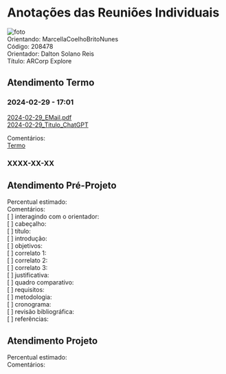 # Anotações das Reuniões Individuais  

![foto](foto.png "foto")  
Orientando: MarcellaCoelhoBritoNunes  
Código: 208478  
Orientador: Dalton Solano Reis  
Título: ARCorp Explore  

## Atendimento Termo  

### 2024-02-29 - 17:01

[2024-02-29_EMail.pdf](2024-02-29_EMail.pdf)  
[2024-02-29_Titulo_ChatGPT](2024-02-29_Titulo_ChatGPT.pdf)  

Comentários:  
[Termo](Termo.pdf "Termo")  

### XXXX-XX-XX

## Atendimento Pré-Projeto  

Percentual estimado:  
Comentários:  
[ ] interagindo com o orientador:  
[ ] cabeçalho:  
[ ] título:  
[ ] introdução:  
[ ] objetivos:  
[ ] correlato 1:  
[ ] correlato 2:  
[ ] correlato 3:  
[ ] justificativa:  
[ ] quadro comparativo:  
[ ] requisitos:  
[ ] metodologia:  
[ ] cronograma:  
[ ] revisão bibliográfica:  
[ ] referências:  

## Atendimento Projeto  

Percentual estimado:  
Comentários:  
